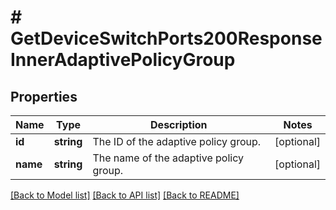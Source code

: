 # # GetDeviceSwitchPorts200ResponseInnerAdaptivePolicyGroup

## Properties

Name | Type | Description | Notes
------------ | ------------- | ------------- | -------------
**id** | **string** | The ID of the adaptive policy group. | [optional]
**name** | **string** | The name of the adaptive policy group. | [optional]

[[Back to Model list]](../../README.md#models) [[Back to API list]](../../README.md#endpoints) [[Back to README]](../../README.md)
